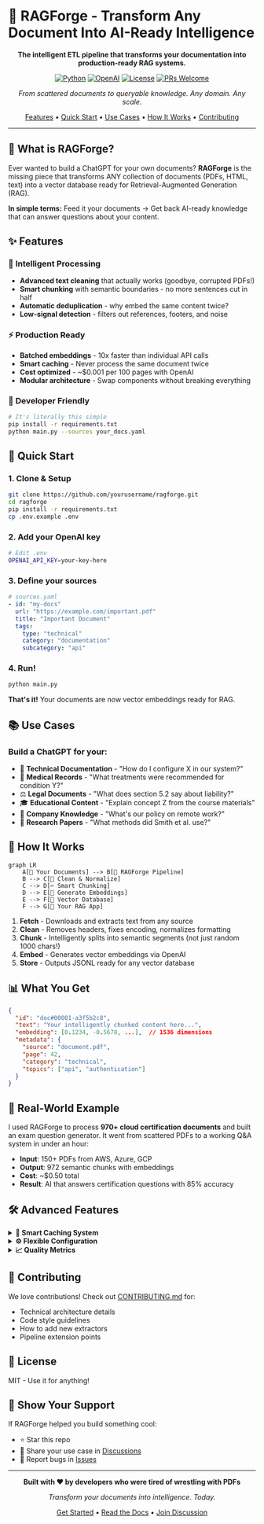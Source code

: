 # 🚀 RAGForge - Transform Any Document Into AI-Ready Intelligence

<div align="center">

**The intelligent ETL pipeline that transforms your documentation into production-ready RAG systems.**

[![Python](https://img.shields.io/badge/Python-3.8%2B-blue.svg)](https://www.python.org/)
[![OpenAI](https://img.shields.io/badge/OpenAI-Embeddings-green.svg)](https://openai.com/)
[![License](https://img.shields.io/badge/License-MIT-purple.svg)](LICENSE)
[![PRs Welcome](https://img.shields.io/badge/PRs-welcome-brightgreen.svg)](CONTRIBUTING.md)

*From scattered documents to queryable knowledge. Any domain. Any scale.*

[Features](#-features) • [Quick Start](#-quick-start) • [Use Cases](#-use-cases) • [How It Works](#-how-it-works) • [Contributing](CONTRIBUTING.md)

</div>

---

## 🎯 What is RAGForge?

Ever wanted to build a ChatGPT for your own documents? **RAGForge** is the missing piece that transforms ANY collection of documents (PDFs, HTML, text) into a vector database ready for Retrieval-Augmented Generation (RAG).

**In simple terms:** Feed it your documents → Get back AI-ready knowledge that can answer questions about your content.

## ✨ Features

### 🧠 **Intelligent Processing**
- **Advanced text cleaning** that actually works (goodbye, corrupted PDFs!)
- **Smart chunking** with semantic boundaries - no more sentences cut in half
- **Automatic deduplication** - why embed the same content twice?
- **Low-signal detection** - filters out references, footers, and noise

### ⚡ **Production Ready**
- **Batched embeddings** - 10x faster than individual API calls
- **Smart caching** - Never process the same document twice
- **Cost optimized** - ~$0.001 per 100 pages with OpenAI
- **Modular architecture** - Swap components without breaking everything

### 🔧 **Developer Friendly**
```bash
# It's literally this simple
pip install -r requirements.txt
python main.py --sources your_docs.yaml
```

## 🚀 Quick Start

### 1. Clone & Setup
```bash
git clone https://github.com/yourusername/ragforge.git
cd ragforge
pip install -r requirements.txt
cp .env.example .env
```

### 2. Add your OpenAI key
```bash
# Edit .env
OPENAI_API_KEY=your-key-here
```

### 3. Define your sources
```yaml
# sources.yaml
- id: "my-docs"
  url: "https://example.com/important.pdf"
  title: "Important Document"
  tags:
    type: "technical"
    category: "documentation"
    subcategory: "api"
```

### 4. Run!
```bash
python main.py
```

**That's it!** Your documents are now vector embeddings ready for RAG.

## 📚 Use Cases

### **Build a ChatGPT for your:**

- 📖 **Technical Documentation** - "How do I configure X in our system?"
- 🏥 **Medical Records** - "What treatments were recommended for condition Y?"
- ⚖️ **Legal Documents** - "What does section 5.2 say about liability?"
- 🎓 **Educational Content** - "Explain concept Z from the course materials"
- 💼 **Company Knowledge** - "What's our policy on remote work?"
- 🔬 **Research Papers** - "What methods did Smith et al. use?"

## 🔬 How It Works

```mermaid
graph LR
    A[📄 Your Documents] --> B[🔄 RAGForge Pipeline]
    B --> C[🧹 Clean & Normalize]
    C --> D[✂️ Smart Chunking]
    D --> E[🔢 Generate Embeddings]
    E --> F[💾 Vector Database]
    F --> G[🤖 Your RAG App]
```

1. **Fetch** - Downloads and extracts text from any source
2. **Clean** - Removes headers, fixes encoding, normalizes formatting
3. **Chunk** - Intelligently splits into semantic segments (not just random 1000 chars!)
4. **Embed** - Generates vector embeddings via OpenAI
5. **Store** - Outputs JSONL ready for any vector database

## 📊 What You Get

```json
{
  "id": "doc#00001-a3f5b2c8",
  "text": "Your intelligently chunked content here...",
  "embedding": [0.1234, -0.5678, ...],  // 1536 dimensions
  "metadata": {
    "source": "document.pdf",
    "page": 42,
    "category": "technical",
    "topics": ["api", "authentication"]
  }
}
```

## 🎨 Real-World Example

I used RAGForge to process **970+ cloud certification documents** and built an exam question generator. It went from scattered PDFs to a working Q&A system in under an hour:

- **Input**: 150+ PDFs from AWS, Azure, GCP
- **Output**: 972 semantic chunks with embeddings
- **Cost**: ~$0.50 total
- **Result**: AI that answers certification questions with 85% accuracy

## 🛠️ Advanced Features

<details>
<summary><b>🎯 Smart Caching System</b></summary>

Never waste tokens on duplicate processing:
- Content cache (24hr TTL)
- Pipeline cache (settings-aware)
- Embeddings cache (model-specific)

```bash
python main.py --cache-info    # Check cache status
python main.py --clear-cache   # Start fresh
```
</details>

<details>
<summary><b>⚙️ Flexible Configuration</b></summary>

Customize everything via `.env`:
```bash
MAX_TOKENS=700          # Chunk size
OVERLAP_TOKENS=80       # Semantic overlap
EMBED_MODEL=text-embedding-3-small
EMBED_BATCH=64          # Batch size
```
</details>

<details>
<summary><b>📈 Quality Metrics</b></summary>

Get detailed insights on your processed data:
```json
{
  "total_chunks": 972,
  "by_category": {"technical": 597, "legal": 178},
  "low_signal_percentage": 2.3,
  "processing_time": "5m 23s"
}
```
</details>

## 🤝 Contributing

We love contributions! Check out [CONTRIBUTING.md](CONTRIBUTING.md) for:
- Technical architecture details
- Code style guidelines
- How to add new extractors
- Pipeline extension points

## 📝 License

MIT - Use it for anything!

## 🌟 Show Your Support

If RAGForge helped you build something cool:
- ⭐ Star this repo
- 💬 Share your use case in [Discussions](https://github.com/yourusername/ragforge/discussions)
- 🐛 Report bugs in [Issues](https://github.com/yourusername/ragforge/issues)

---

<div align="center">

**Built with ❤️ by developers who were tired of wrestling with PDFs**

*Transform your documents into intelligence. Today.*

[Get Started](#-quick-start) • [Read the Docs](CONTRIBUTING.md) • [Join Discussion](https://github.com/yourusername/ragforge/discussions)

</div>